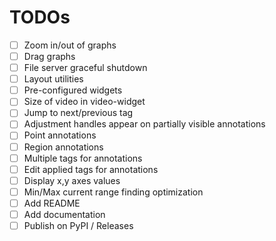 # TODOs

- [ ] Zoom in/out of graphs
- [ ] Drag graphs
- [ ] File server graceful shutdown
- [ ] Layout utilities
- [ ] Pre-configured widgets
- [ ] Size of video in video-widget
- [ ] Jump to next/previous tag
- [ ] Adjustment handles appear on partially visible annotations
- [ ] Point annotations
- [ ] Region annotations
- [ ] Multiple tags for annotations
- [ ] Edit applied tags for annotations
- [ ] Display x,y axes values
- [ ] Min/Max current range finding optimization
- [ ] Add README
- [ ] Add documentation
- [ ] Publish on PyPI / Releases
